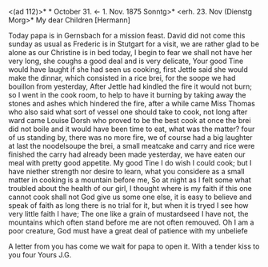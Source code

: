 <(ad 112)>* <Calw>* October 31. <- 1. Nov. 1875 Sonntg>*
 <erh. 23. Nov (Dienstg Morg>*
My dear Children [Hermann]

Today papa is in Gernsbach for a mission feast. David did not come this sunday as usual as Frederic is in Stutgart for a visit, we are rather glad to be alone as our Christine is in bed today, I begin to fear we shall not have her very long, she coughs a good deal and is very delicate, Your good Tine would have laught if she had seen us cooking, first Jettle said she would make the dinnar, which consisted in a rice brei, for the soope we had bouillon from yesterday, After Jettle had kindled the fire it would not burn; so I went in the cook room, to help to have it burning by taking away the stones and ashes which hindered the fire, after a while came Miss Thomas who also said what sort of vessel one should take to cook, not long after ward came Louise Dorsh who proved to be the best cook at once the brei did not boile and it would have been time to eat, what was the matter? four of us standing by, there was no more fire, we of course had a big laughter at last the noodelsoupe the brei, a small meatcake and carry and rice were finished the carry had already been made yesterday, we have eaten our meal with pretty good appetite. My good Tine I do wish I could cook; but I have niether strength nor desire to learn, what you considere as a small matter in cooking is a mountain before me, So at night as I felt some what troubled about the health of our girl, I thought where is my faith if this one cannot cook shall not God give us some one else, it is easy to believe and speak of faith as long there is no trial for it, but when it is tryed I see how very little faith I have; The one like a grain of mustardseed I have not, the mountains which often stand before me are not often remouved. Oh I am a poor creature, God must have a great deal of patience with my unbeliefe

A letter from you has come we wait for papa to open it. With a tender kiss to you four
 Yours J.G.
